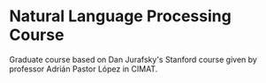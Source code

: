 # Natural Language Processing Course
 
 Graduate course based on Dan Jurafsky's Stanford course given by professor Adrián Pastor López in CIMAT.

